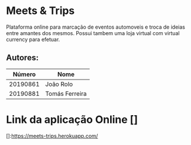 # Meets & Trips
Plataforma online para marcação de eventos automoveis e troca de ideias entre amantes dos mesmos.
Possui tambem uma loja virtual com virtual currency para efetuar.

## Autores:

| Número | Nome |
|--------|------|
|  20190861  | João Rolo |
|  20190881  | Tomás Ferreira |


# Link da aplicação Online []

[]:https://meets-trips.herokuapp.com/
